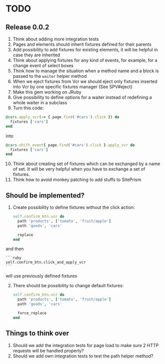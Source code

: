 # TODO

## Release 0.0.2

1. Think about adding more integration tests
2. Pages and elements should inherit fixtures defined for their parents
3. Add possibility to add fixtures for existing elements, it will be helpful in case they are inherited
4. Think about applying fixtures for any kind of events, for example, for a change event of select boxes
5. Think how to manage the situation when a method name and a block is passed to the `waiter` helper method
6. When we eject fixtures from Vcr we should eject only fixtures inserted into Vcr by one specific fixtures manager (See SPV#eject)
7. Make this gem working on JRuby
8. Give possibility to define options for a waiter instead of redefining a whole waiter in a subclass
9. Turn this code:

```ruby
@cars.apply_vcr(-> { page.find('#cars').click }) do
  fixtures ['cars']
end
```

into

```ruby
@cars.shift_event{ page.find('#cars').click }.apply_vcr do
  fixtures ['cars']
end
```

10. Think about creating set of fixtures which can be exchanged by a name of set. It will be very helpful when you have to exchange a set of fixtures.
11. Think how to avoid monkey patching to add stuffs to SitePrism

## Should be implemented?

1. Create possibility to define fixtures without the click action:

    ```ruby
    self.confirm_btn.vcr do
      path 'products', ['tomato', 'fruit/apple']
      path 'goods', 'cars'

      replace
    end
    ```

  and then

    ```ruby
    self.confirm_btn.click_and_apply_vcr
    ```

  will use previously defined fixtures

2. There should be possibility to change default fixtures:

    ```ruby
    self.confirm_btn.vcr do
      path 'products', ['tomato', 'fruit/apple']
      path 'goods', 'cars'

      force_replace
    end
    ```

## Things to think over

1. Should we add the integration tests for page load to make sure 2 HTTP requests will be handled properly?
2. Should we add own integration tests to test the path helper method?
